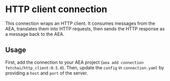 # HTTP client connection
This connection wraps an HTTP client. It consumes messages from the AEA, translates them into HTTP requests, then sends the HTTP response as a message back to the AEA.

## Usage
First, add the connection to your AEA project (`aea add connection fetchai/http_client:0.5.0`). Then, update the `config` in `connection.yaml` by providing a `host` and `port` of the server.
